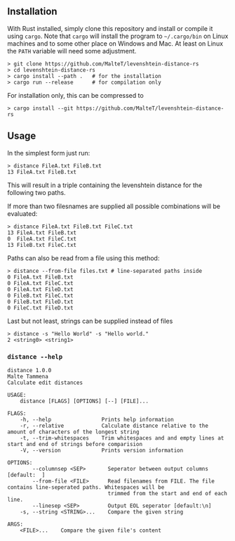 ## Installation

With Rust installed, simply clone this repository and install or compile it using `cargo`. Note that `cargo` will install the program
to `~/.cargo/bin` on Linux machines and to some other place on Windows and Mac. At least on Linux the `PATH` variable will need some adjustment.

```shell
> git clone https://github.com/MalteT/levenshtein-distance-rs
> cd levenshtein-distance-rs
> cargo install --path .   # for the installation
> cargo run --release      # for compilation only
```

For installation only, this can be compressed to
```shell
> cargo install --git https://github.com/MalteT/levenshtein-distance-rs
```

## Usage

In the simplest form just run:
```shell
> distance FileA.txt FileB.txt
13 FileA.txt FileB.txt
```
This will result in a triple containing the levenshtein distance for the following two paths.

If more than two filesnames are supplied all possible combinations will be evaluated:
```shell
> distance FileA.txt FileB.txt FileC.txt
13 FileA.txt FileB.txt
0  FileA.txt FileC.txt
13 FileB.txt FileC.txt
```

Paths can also be read from a file using this method:
```shell
> distance --from-file files.txt # line-separated paths inside
0 FileA.txt FileB.txt
0 FileA.txt FileC.txt
0 FileA.txt FileD.txt
0 FileB.txt FileC.txt
0 FileB.txt FileD.txt
0 FileC.txt FileD.txt
```

Last but not least, strings can be supplied instead of files
```shell
> distance -s "Hello World" -s "Hello world."
2 <string0> <string1>
```

### `distance --help`
```
distance 1.0.0
Malte Tammena
Calculate edit distances

USAGE:
    distance [FLAGS] [OPTIONS] [--] [FILE]...

FLAGS:
    -h, --help                Prints help information
    -r, --relative            Calculate distance relative to the amount of characters of the longest string
    -t, --trim-whitespaces    Trim whitespaces and and empty lines at start and end of strings before comparision
    -V, --version             Prints version information

OPTIONS:
        --columnsep <SEP>       Seperator between output columns [default:  ]
        --from-file <FILE>      Read filenames from FILE. The file contains line-seperated paths. Whitespaces will be
                                trimmed from the start and end of each line.
        --linesep <SEP>         Output EOL seperator [default:\n]
    -s, --string <STRING>...    Compare the given string

ARGS:
    <FILE>...    Compare the given file's content
```
